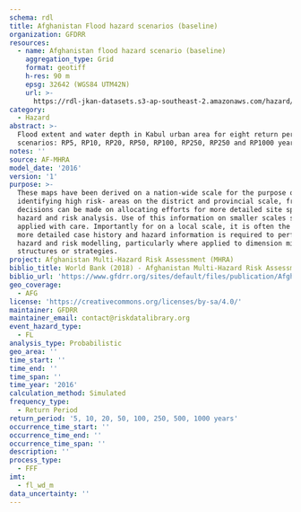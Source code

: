 ```yaml
---
schema: rdl
title: Afghanistan Flood hazard scenarios (baseline)
organization: GFDRR
resources:
  - name: Afghanistan flood hazard scenario (baseline)
    aggregation_type: Grid
    format: geotiff
    h-res: 90 m
    epsg: 32642 (WGS84 UTM42N)
    url: >-
      https://rdl-jkan-datasets.s3-ap-southeast-2.amazonaws.com/hazard/hzd-afg-fl.zip
category:
  - Hazard
abstract: >-
  Flood extent and water depth in Kabul urban area for eight return period
  scenarios: RP5, RP10, RP20, RP50, RP100, RP250, RP250 and RP1000 years.
notes: ''
source: AF-MHRA
model_date: '2016'
version: '1'
purpose: >-
  These maps have been derived on a nation-wide scale for the purpose of
  identifying high risk- areas on the district and provincial scale, from which
  decisions can be made on allocating efforts for more detailed site specific
  hazard and risk analysis. Use of this information on smaller scales should be
  applied with care. Importantly for on a local scale, it is often the case that
  more detailed case history and hazard information is required to perform such
  hazard and risk modelling, particularly where applied to dimension mitigation
  structures or strategies.
project: Afghanistan Multi-Hazard Risk Assessment (MHRA)
biblio_title: World Bank (2018) - Afghanistan Multi-Hazard Risk Assessment
biblio_url: 'https://www.gfdrr.org/sites/default/files/publication/Afghanistan_MHRA.pdf'
geo_coverage:
  - AFG
license: 'https://creativecommons.org/licenses/by-sa/4.0/'
maintainer: GFDRR
maintainer_email: contact@riskdatalibrary.org
event_hazard_type:
  - FL
analysis_type: Probabilistic
geo_area: ''
time_start: ''
time_end: ''
time_span: ''
time_year: '2016'
calculation_method: Simulated
frequency_type:
  - Return Period
return_period: '5, 10, 20, 50, 100, 250, 500, 1000 years'
occurrence_time_start: ''
occurrence_time_end: ''
occurrence_time_span: ''
description: ''
process_type:
  - FFF
imt:
  - fl_wd_m
data_uncertainty: ''
---
```

